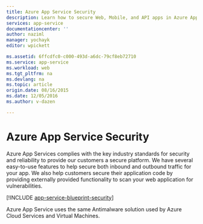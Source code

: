 ```yaml
---
title: Azure App Service Security
description: Learn how to secure Web, Mobile, and API apps in Azure App Service.
services: app-service
documentationcenter: ''
author: naziml
manager: yochayk
editor: wpickett

ms.assetid: 6ffcdfc0-c000-493d-a6dc-79cf8eb72710
ms.service: app-service
ms.workload: web
ms.tgt_pltfrm: na
ms.devlang: na
ms.topic: article
origin.date: 08/16/2015
ms.date: 12/05/2016
ms.author: v-dazen

---
```

# Azure App Service Security
Azure App Services complies with the key industry standards for security and reliability to provide our customers a secure platform. We have several easy-to-use features to help secure both inbound and outbound traffic for your app. We also help customers secure their application code by providing externally provided functionality to scan your web application for vulnerabilities.

[!INCLUDE [app-service-blueprint-security](../../includes/app-service-blueprint-security.md)]

Azure App Service uses the same Antimalware solution used by Azure Cloud Services and Virtual Machines.